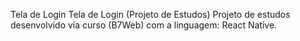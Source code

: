 Tela de Login 
Tela de Login (Projeto de Estudos) Projeto de estudos desenvolvido via curso (B7Web) com a linguagem: React Native.

